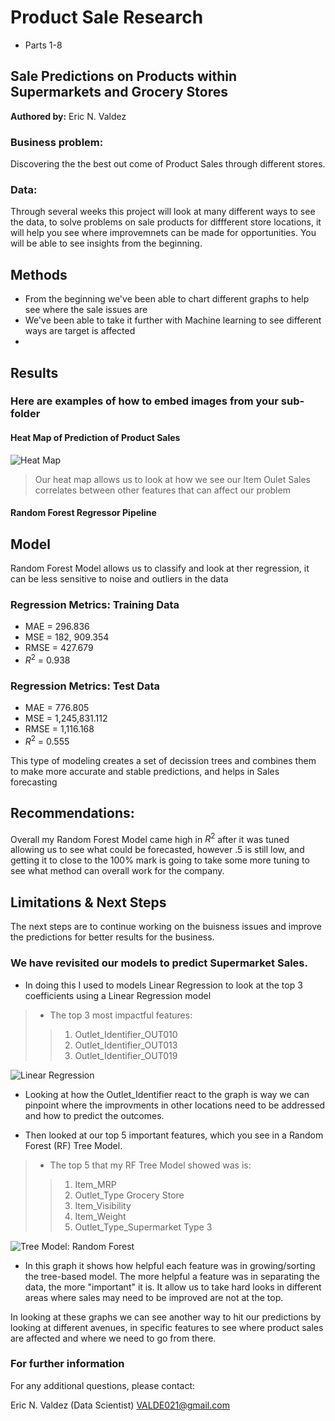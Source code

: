 # Product Sale Research 
- Parts 1-8

## Sale Predictions on Products within Supermarkets and Grocery Stores

**Authored by:** Eric N. Valdez

### Business problem:

Discovering the the best out come of Product Sales through different stores. 


### Data:
Through several weeks this project will look at many different ways to see the data, to solve problems on sale products for diffferent 
store locations, it will help you see where improvemnets can be made for opportunities. You will be able to see insights from the beginning.


## Methods
- From the beginning we've been able to chart different graphs to help see where the sale issues are
- We've been able to take it further with Machine learning to see different ways are target is affected 
- 

## Results

### Here are examples of how to embed images from your sub-folder


#### Heat Map of Prediction of Product Sales
![Heat Map](https://github.com/VALDE021/Prediction-of-Product-Sales/assets/134979886/52a820e9-356a-44ba-ad93-4c15f48c0431)

> Our heat map allows us to look at how we see our Item Oulet Sales correlates between other features that can affect our problem 

#### Random Forest Regressor Pipeline

## Model

Random Forest Model allows us to classify and look at ther regression, it can be less sensitive to noise and outliers in the data

### Regression Metrics: Training Data 

- MAE = 296.836
- MSE = 182, 909.354
- RMSE = 427.679
- $R^2$ = 0.938
  
### Regression Metrics: Test Data

- MAE = 776.805
- MSE = 1,245,831.112
- RMSE = 1,116.168
- $R^2$ = 0.555

This type of modeling creates a set of decission trees and combines them to make more accurate and stable predictions, 
and helps in Sales forecasting

## Recommendations:

Overall my Random Forest Model came high in $R^2$ after it was tuned allowing us to see what could be forecasted, however .5 is still low, 
and getting it to close to the 100% mark is going to take some more tuning to see what method can overall work for the company.


## Limitations & Next Steps

The next steps are to continue working on the buisness issues and improve the predictions for better results for the business. 

### We have revisited our models to predict Supermarket Sales.
* In doing this I used to models Linear Regression to look at the top 3 coefficients using a Linear Regression model
> * The top 3 most impactful features:
>> 1.   Outlet_Identifier_OUT010
>> 2.   Outlet_Identifier_OUT013
>> 3.   Outlet_Identifier_OUT019

![Linear Regression](https://github.com/VALDE021/Prediction-of-Product-Sales/assets/134979886/e5dc62e1-aa32-4049-9511-8c51a29e5654)
* Looking at how the Outlet_Identifier react to the graph is way we can pinpoint where the improvments in other locations need to be addressed and how to predict the outcomes.

* Then looked at our top 5 important features, which you see in a Random Forest (RF) Tree Model.
> * The top 5 that my RF Tree Model showed was is:
>> 1.   Item_MRP
>> 2.   Outlet_Type Grocery Store
>> 3.   Item_Visibility
>> 4.   Item_Weight
>> 5.   Outlet_Type_Supermarket Type 3

![Tree Model: Random Forest](https://github.com/VALDE021/Prediction-of-Product-Sales/assets/134979886/e8a30f94-55d9-4fe1-8e51-3763f57839a0)

*  In this graph it shows how helpful each feature was in growing/sorting the tree-based model. The more helpful a feature was in separating the data, the more "important" it is. It allow us to take hard looks in different areas where sales may need to be improved are not at the top.

In looking at these graphs we can see another way to hit our predictions by looking at different avenues, in specific features to see where product sales are affected and where we need to go from there.

### For further information
For any additional questions, please contact:

Eric N. Valdez (Data Scientist)
VALDE021@gmail.com
